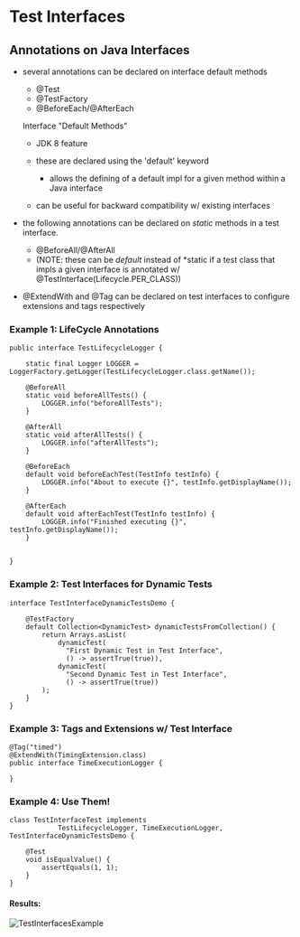 # Test Interfaces

## Annotations on Java Interfaces
- several annotations can be declared on interface default methods
    - @Test
    - @TestFactory
    - @BeforeEach/@AfterEach
    

    Interface "Default Methods"
    - JDK 8 feature
    - these are declared using the 'default' keyword
    
        - allows the defining of a default impl
        for a given method within a Java interface
        
    - can be useful for backward compatibility w/ existing
    interfaces


- the following annotations can be declared on *static* methods
in a test interface.
    - @BeforeAll/@AfterAll
    - (NOTE: these can be *default* instead of *static if a test class that impls a given interface is 
    annotated w/ @TestInterface(Lifecycle.PER_CLASS)) 
      

- @ExtendWith and @Tag can be declared on test interfaces to configure extensions and tags 
respectively
  

    
### Example 1: LifeCycle Annotations

    public interface TestLifecycleLogger {
    
        static final Logger LOGGER = LoggerFactory.getLogger(TestLifecycleLogger.class.getName());

        @BeforeAll
        static void beforeAllTests() {
            LOGGER.info("beforeAllTests");
        }

        @AfterAll 
        static void afterAllTests() {
            LOGGER.info("afterAllTests");
        }

        @BeforeEach
        default void beforeEachTest(TestInfo testInfo) {
            LOGGER.info("About to execute {}", testInfo.getDisplayName());
        }

        @AfterEach
        default void afterEachTest(TestInfo testInfo) {
            LOGGER.info("Finished executing {}", testInfo.getDisplayName());
        }

        
    }


### Example 2: Test Interfaces for Dynamic Tests

    interface TestInterfaceDynamicTestsDemo {
    
        @TestFactory
        default Collection<DynamicTest> dynamicTestsFromCollection() {
            return Arrays.asList(
                dynamicTest(
                  "First Dynamic Test in Test Interface",
                  () -> assertTrue(true)),
                dynamicTest(
                  "Second Dynamic Test in Test Interface",
                  () -> assertTrue(true))
            );
        }
    }

### Example 3: Tags and Extensions w/ Test Interface

    @Tag("timed")
    @ExtendWith(TimingExtension.class)
    public interface TimeExecutionLogger {

    }


### Example 4: Use Them!


    class TestInterfaceTest implements
                TestLifecycleLogger, TimeExecutionLogger, TestInterfaceDynamicTestsDemo {

        @Test
        void isEqualValue() {
            assertEquals(1, 1);
        }
    } 

#### Results: 
![TestInterfacesExample](/Users/Edward/IdeaProjects/edu/MasteringSoftwareTesting/src/main/resources/images/TestInterfacesExample.png)
